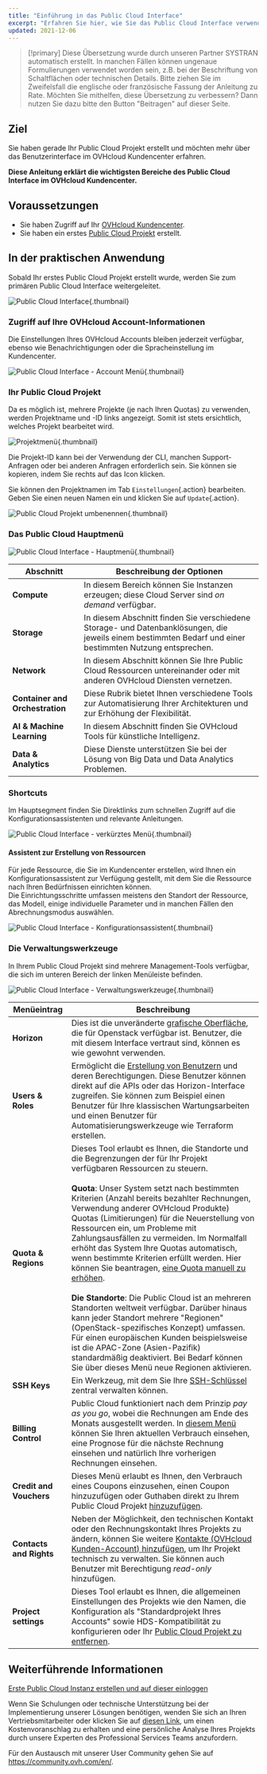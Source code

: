 ```yaml
---
title: "Einführung in das Public Cloud Interface"
excerpt: "Erfahren Sie hier, wie Sie das Public Cloud Interface verwenden"
updated: 2021-12-06
---
```


> [!primary]
> Diese Übersetzung wurde durch unseren Partner SYSTRAN automatisch erstellt. In manchen Fällen können ungenaue Formulierungen verwendet worden sein, z.B. bei der Beschriftung von Schaltflächen oder technischen Details. Bitte ziehen Sie im Zweifelsfall die englische oder französische Fassung der Anleitung zu Rate. Möchten Sie mithelfen, diese Übersetzung zu verbessern? Dann nutzen Sie dazu bitte den Button "Beitragen" auf dieser Seite.
>

## Ziel

Sie haben gerade Ihr Public Cloud Projekt erstellt und möchten mehr über das Benutzerinterface im OVHcloud Kundencenter erfahren.

**Diese Anleitung erklärt die wichtigsten Bereiche des Public Cloud Interface im OVHcloud Kundencenter.**

## Voraussetzungen

- Sie haben Zugriff auf Ihr [OVHcloud Kundencenter](/links/manager).
- Sie haben ein erstes [Public Cloud Projekt](/pages/public_cloud/compute/create_a_public_cloud_project) erstellt.

## In der praktischen Anwendung

Sobald Ihr erstes Public Cloud Projekt erstellt wurde, werden Sie zum primären Public Cloud Interface weitergeleitet.

![Public Cloud Interface](images/main-interface.png){.thumbnail}

### Zugriff auf Ihre OVHcloud Account-Informationen

Die Einstellungen Ihres OVHcloud Accounts bleiben jederzeit verfügbar, ebenso wie Benachrichtigungen oder die Spracheinstellung im Kundencenter.

![Public Cloud Interface - Account Menü](images/account.png){.thumbnail}

### Ihr Public Cloud Projekt

Da es möglich ist, mehrere Projekte (je nach Ihren Quotas) zu verwenden, werden Projektname und -ID links angezeigt. Somit ist stets ersichtlich, welches Projekt bearbeitet wird.

![Projektmenü](images/project-menu.png){.thumbnail}

Die Projekt-ID kann bei der Verwendung der CLI, manchen Support-Anfragen oder bei anderen Anfragen erforderlich sein. Sie können sie kopieren, indem Sie rechts auf das Icon klicken.

Sie können den Projektnamen im Tab `Einstellungen`{.action} bearbeiten. Geben Sie einen neuen Namen ein und klicken Sie auf `Update`{.action}.

![Public Cloud Projekt umbenennen](images/rename-project.png){.thumbnail}

### Das Public Cloud Hauptmenü

![Public Cloud Interface - Hauptmenü](images/main-menu.png){.thumbnail}

|Abschnitt|Beschreibung der Optionen|
|---|---|
|**Compute**|In diesem Bereich können Sie Instanzen erzeugen; diese Cloud Server sind *on demand* verfügbar.|
|**Storage**|In diesem Abschnitt finden Sie verschiedene Storage- und Datenbanklösungen, die jeweils einem bestimmten Bedarf und einer bestimmten Nutzung entsprechen.|
|**Network**|In diesem Abschnitt können Sie Ihre Public Cloud Ressourcen untereinander oder mit anderen OVHcloud Diensten vernetzen.|
|**Container and Orchestration**|Diese Rubrik bietet Ihnen verschiedene Tools zur Automatisierung Ihrer Architekturen und zur Erhöhung der Flexibilität.|
|**AI & Machine Learning**|In diesem Abschnitt finden Sie OVHcloud Tools für künstliche Intelligenz.|
|**Data & Analytics**|Diese Dienste unterstützen Sie bei der Lösung von Big Data und Data Analytics Problemen.|

### Shortcuts

Im Hauptsegment finden Sie Direktlinks zum schnellen Zugriff auf die Konfigurationsassistenten und relevante Anleitungen.

![Public Cloud Interface - verkürztes Menü](images/shortcuts.png){.thumbnail}

#### Assistent zur Erstellung von Ressourcen

Für jede Ressource, die Sie im Kundencenter erstellen, wird Ihnen ein Konfigurationsassistent zur Verfügung gestellt, mit dem Sie die Ressource nach Ihren Bedürfnissen einrichten können.
<br>Die Einrichtungsschritte umfassen meistens den Standort der Ressource, das Modell, einige individuelle Parameter und in manchen Fällen den Abrechnungsmodus auswählen.

![Public Cloud Interface - Konfigurationsassistent](images/wizard.png){.thumbnail}

### Die Verwaltungswerkzeuge

In Ihrem Public Cloud Projekt sind mehrere Management-Tools verfügbar, die sich im unteren Bereich der linken Menüleiste befinden.

![Public Cloud Interface - Verwaltungswerkzeuge](images/management-tools.png){.thumbnail}

|Menüeintrag|Beschreibung|
|---|---|
|**Horizon**|Dies ist die unveränderte [grafische Oberfläche](/pages/public_cloud/compute/introducing_horizon), die für Openstack verfügbar ist. Benutzer, die mit diesem Interface vertraut sind, können es wie gewohnt verwenden.|
|**Users & Roles**|Ermöglicht die [Erstellung von Benutzern](/pages/public_cloud/compute/create_and_delete_a_user) und deren Berechtigungen. Diese Benutzer können direkt auf die APIs oder das Horizon-Interface zugreifen. Sie können zum Beispiel einen Benutzer für Ihre klassischen Wartungsarbeiten und einen Benutzer für Automatisierungswerkzeuge wie Terraform erstellen.|
|**Quota & Regions**|Dieses Tool erlaubt es Ihnen, die Standorte und die Begrenzungen der für Ihr Projekt verfügbaren Ressourcen zu steuern.<br><br>**Quota**: Unser System setzt nach bestimmten Kriterien (Anzahl bereits bezahlter Rechnungen, Verwendung anderer OVHcloud Produkte) Quotas (Limitierungen) für die Neuerstellung von Ressourcen ein, um Probleme mit Zahlungsausfällen zu vermeiden. Im Normalfall erhöht das System Ihre Quotas automatisch, wenn bestimmte Kriterien erfüllt werden. Hier können Sie beantragen, [eine Quota manuell zu erhöhen](/pages/public_cloud/compute/increasing_public_cloud_quota#manuelle-erhohung-der-ressourcenquote).<br><br>**Die Standorte**: Die Public Cloud ist an mehreren Standorten weltweit verfügbar. Darüber hinaus kann jeder Standort mehrere "Regionen" (OpenStack-spezifisches Konzept) umfassen. Für einen europäischen Kunden beispielsweise ist die APAC-Zone (Asien-Pazifik) standardmäßig deaktiviert. Bei Bedarf können Sie über dieses Menü neue Regionen aktivieren.|
|**SSH Keys**|Ein Werkzeug, mit dem Sie Ihre [SSH-Schlüssel](/pages/public_cloud/compute/creating-ssh-keys-pci) zentral verwalten können.|
|**Billing Control**|Public Cloud funktioniert nach dem Prinzip *pay as you go*, wobei die Rechnungen am Ende des Monats ausgestellt werden. In [diesem Menü](/pages/public_cloud/compute/analyze_billing) können Sie Ihren aktuellen Verbrauch einsehen, eine Prognose für die nächste Rechnung einsehen und natürlich Ihre vorherigen Rechnungen einsehen.|
|**Credit and Vouchers**|Dieses Menü erlaubt es Ihnen, den Verbrauch eines Coupons einzusehen, einen Coupon hinzuzufügen oder Guthaben direkt zu Ihrem Public Cloud Projekt [hinzuzufügen](/pages/account_and_service_management/managing_billing_payments_and_services/add_cloud_credit_to_project).|
|**Contacts and Rights**|Neben der Möglichkeit, den technischen Kontakt oder den Rechnungskontakt Ihres Projekts zu ändern, können Sie weitere [Kontakte (OVHcloud Kunden-Account) hinzufügen](/pages/public_cloud/compute/change_project_contacts), um Ihr Projekt technisch zu verwalten. Sie können auch Benutzer mit Berechtigung *read-only* hinzufügen.|
|**Project settings**|Dieses Tool erlaubt es Ihnen, die allgemeinen Einstellungen des Projekts wie den Namen, die Konfiguration als "Standardprojekt Ihres Accounts" sowie HDS-Kompatibilität zu konfigurieren oder Ihr [Public Cloud Projekt zu entfernen](/pages/public_cloud/compute/delete_a_project).|

## Weiterführende Informationen

[Erste Public Cloud Instanz erstellen und auf dieser einloggen](/pages/public_cloud/compute/public-cloud-first-steps)

Wenn Sie Schulungen oder technische Unterstützung bei der Implementierung unserer Lösungen benötigen, wenden Sie sich an Ihren Vertriebsmitarbeiter oder klicken Sie auf [diesen Link](/links/professional-services), um einen Kostenvoranschlag zu erhalten und eine persönliche Analyse Ihres Projekts durch unsere Experten des Professional Services Teams anzufordern.

Für den Austausch mit unserer User Community gehen Sie auf <https://community.ovh.com/en/>.
